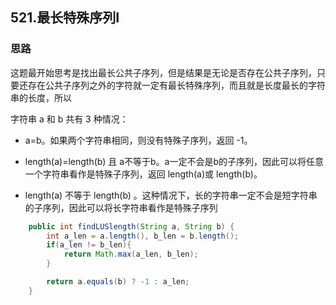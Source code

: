## 521.最长特殊序列I

### 思路

这题最开始思考是找出最长公共子序列，但是结果是无论是否存在公共子序列，只要还存在公共子序列之外的字符就一定有最长特殊序列，而且就是长度最长的字符串的长度，所以

字符串 a 和 b 共有 3 种情况：

- a=b。如果两个字符串相同，则没有特殊子序列，返回 -1。


- length(a)=length(b) 且 a不等于b。a一定不会是b的子序列，因此可以将任意一个字符串看作是特殊子序列，返回 length(a)或 length(b)。
- length(a) 不等于 length(b) 。这种情况下，长的字符串一定不会是短字符串的子序列，因此可以将长字符串看作是特殊子序列


```java
    public int findLUSlength(String a, String b) {
        int a_len = a.length(), b_len = b.length();
        if(a_len != b_len){
            return Math.max(a_len, b_len);
        }

        return a.equals(b) ? -1 : a_len;
    }
```



